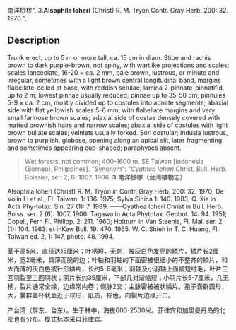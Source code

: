 南洋桫椤",
3.**Alsophila loheri** (Christ) R. M. Tryon Contr. Gray Herb. 200: 32. 1970.",

## Description
Trunk erect, up to 5 m or more tall, ca. 15 cm in diam. Stipe and rachis brown to dark purple-brown, not spiny, with wartlike projections and scales; scales lanceolate, 16-20 × ca. 2 mm, pale brown, lustrous, or minute and irregular, sometimes with a light brown central longitudinal band, margins flabellate-celled at base, with reddish setulae; lamina 2-pinnate-pinnatifid, up to 2 m; lowest pinnae usually reduced; pinnae up to 35-50 cm; pinnules 5-9 × ca. 2 cm, mostly divided up to costules into adnate segments; abaxial side with flat yellowish scales 5-6 mm, with flabellate margins and very small farinose brown scales; adaxial side of costae densely covered with matted brownish hairs and narrow scales; abaxial side of costules with light brown bullate scales; veinlets usually forked. Sori costular; indusia lustrous, brown to purplish, globose, opening along an apical slit, later fragmenting and sometimes appearing cup-shaped; paraphyses absent.

> Wet forests, not common; 400-1600 m. SE Taiwan [Indonesia (Borneo), Philippines].
  "Synonym": "*Cyathea loheri* Christ, Bull. Herb. Boissier, sér. 2, 6: 1007. 1906.
**3.南洋桫椤（台湾植物志）**

Alsophila loheri (Christ) R. M. Tryon in Contr. Gray Herb. 200: 32. 1970; De Volin Li et al., Fl. Taiwan. 1: 136. 1975; Sylva Sinica 1: 140. 1983; Q. Xia in Acta Phy-totax. Sin. 27 (1): 7. 1989. ——Qyathea loheri Christ in Bull. Herb. Boiss. ser. 2 (6): 1007. 1906: Tagawa in Acta Phytotax. Geobot. 14: 94. 1951; Copel., Fern Fl. Philipp. 2: 211. 1960; Holttum in Van Steenis, Fl. Mal. ser. 2 (1): 104. 1963: et inKew Bull. 19: 470. 1965: W. C. Shieh in T. C. Huang, Fl. Taiwan ed. 2, 1: 147, photo. 48. 1994.

茎干高5米，直径达15厘米；叶柄短，无刺，被灰白色发亮的鳞片，鳞片长2厘米，宽2毫米，具薄而脆的边；叶轴和羽轴的下面密被很细小的不整齐的鳞片，和大而薄的灰白色披针形鳞片，长约5-6毫米；羽轴及小羽轴上面被短绒毛，叶片三回羽裂至三回羽状；羽片长约35厘米，下部几对渐缩短；小羽片长5-7厘米，几无柄，裂片通常全缘，边缘常内卷；侧脉2叉；主脉密被被状鳞片。孢子囊群圆形，大，囊群盖杯状至近于球形，纸质，棕色，向裂片边缘开口。

产台湾（屏东、台东）。生于林中，海拔600-2500米。菲律宾和加里曼丹岛的北部也有分布。模式标本采自菲律宾。
